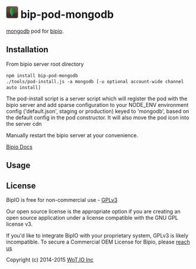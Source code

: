 ![mongodb](mongodb.png) bip-pod-mongodb
=======

<a href="http://en.wikipedia.org/wiki/mongodb">mongodb</a> pod for [bipio](https://bip.io).

## Installation

From bipio server root directory

    npm install bip-pod-mongodb
    ./tools/pod-install.js -a mongodb [-u optional account-wide channel auto install]

The pod-install script is a server script which will register the pod with the bipio server and add sparse
configuration to your NODE_ENV environment config ('default.json', staging or production)
keyed to 'mongodb', based on the default config in the pod constructor.  It will also move the
pod icon into the server cdn

Manually restart the bipio server at your convenience.

[Bipio Docs](https://bip.io/docs/pods/mongodb)


## Usage



## License

BipIO is free for non-commercial use - [GPLv3](http://www.gnu.org/copyleft/gpl.html)

Our open source license is the appropriate option if you are creating an open source application under a license compatible with the GNU GPL license v3.

If you'd like to integrate BipIO with your proprietary system, GPLv3 is likely incompatible.  To secure a Commercial OEM License for Bipio,
please [reach us](mailto:support@beta.bip.io)


Copyright (c) 2014-2015  [WoT.IO Inc](http://wot.io)
